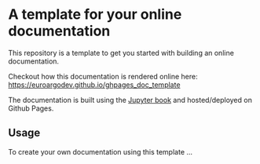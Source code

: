 # A template for your online documentation

This repository is a template to get you started with building an online documentation.

Checkout how this documentation is rendered online here: https://euroargodev.github.io/ghpages_doc_template

The documentation is built using the [Jupyter book](https://jupyterbook.org/en/stable/intro.html) and hosted/deployed on Github Pages.

## Usage

To create your own documentation using this template ...